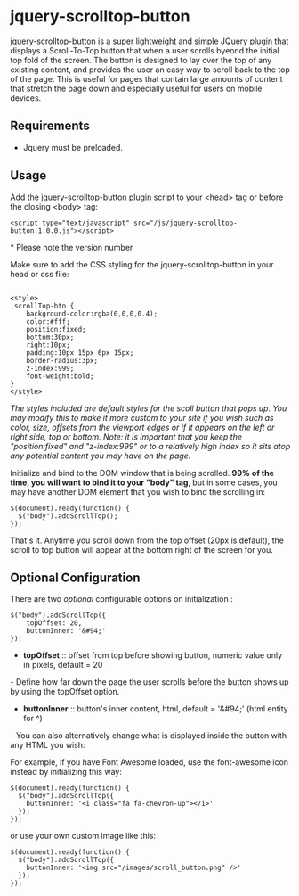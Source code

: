 jquery-scrolltop-button
=======================

jquery-scrolltop-button is a super lightweight and simple JQuery plugin that displays a Scroll-To-Top button that when a user scrolls byeond the initial top fold of the screen.  The button is designed to lay over the top of any existing content, and provides the user an easy way to scroll back to the top of the page.  This is useful for pages that contain large amounts of content that stretch the page down and especially useful for users on mobile devices.

<h2>Requirements</h2>
<ul>
    <li>Jquery must be preloaded.</li>
</ul>

<h2>Usage</h2>
<p>Add the jquery-scrolltop-button plugin script to your &#60;head&#62; tag or before the closing &#60;body&#62; tag:</p> 
<pre><code>&#60;script type="text/javascript" src="/js/jquery-scrolltop-button.1.0.0.js"&#62;&#60;/script&#62;
</code></pre>
<p>* Please note the version number</p>
<p>Make sure to add the CSS styling for the jquery-scrolltop-button in your head or css file:</p>
<pre><code>
&#60;style&#62;
.scrollTop-btn {
	background-color:rgba(0,0,0,0.4);
	color:#fff;
	position:fixed;
	bottom:30px;
	right:10px;
	padding:10px 15px 6px 15px;
	border-radius:3px;
	z-index:999;
	font-weight:bold;
}
&#60;/style&#62;
</code></pre>
<p><em>The styles included are default styles for the scoll button that pops up.  You may modify this to make it more custom to your site if you wish such as color, size, offsets from the viewport edges or if it appears on the left or right side, top or bottom. Note: it is important that you keep the "position:fixed" and "z-index:999" or to a relatively high index so it sits atop any potential content you may have on the page.</em></p>

<p>Initialize and bind to the DOM window that is being scrolled. <strong>99% of the time, you will want to bind it to your "body" tag</strong>, but in some cases, you may have another DOM element that you wish to bind the scrolling in:</p>
<pre><code>$(document).ready(function() { 
  $("body").addScrollTop();
});
</code></pre>

<p>That's it.  Anytime you scroll down from the top offset (20px is default), the scroll to top button will appear at the bottom right of the screen for you.</p>

<h2>Optional Configuration</h2>
<p>There are two <i>optional</i> configurable options on initialization :</p>
<pre><code>$("body").addScrollTop({
    topOffset: 20,
    buttonInner: '&amp;#94;' 
});</code></pre>


<ul>
    <li><strong>topOffset</strong> :: offset from top before showing button, numeric value only in pixels, default = 20</li>
</ul>
<p>- Define how far down the page the user scrolls before the button shows up by using the topOffset option.</p>
<ul>
    <li><strong>buttonInner</strong> :: button's inner content, html, default = '&amp;#94;' (html entity for ^)</li>
</ul>
<p>- You can also alternatively change what is displayed inside the button with any HTML you wish:</p> 

<p>For example, if you have Font Awesome loaded, use the font-awesome icon instead by initializing this way:</p>
<pre><code>$(document).ready(function() { 
  $("body").addScrollTop({
  	buttonInner: '&#60;i class="fa fa-chevron-up"&#62;&#60;/i&#62;'
  });
});
</code></pre>

<p>or use your own custom image like this:</p>
<pre><code>$(document).ready(function() { 
  $("body").addScrollTop({
  	buttonInner: '&#60;img src="/images/scroll_button.png" /&#62;'
  });
});
</code></pre>

